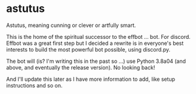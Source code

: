# astutus
Astutus, meaning cunning or clever or artfully smart.

This is the home of the spiritual successor to the effbot ... bot. For discord. Effbot was a great first step but I decided a rewrite is in everyone's best interests to build the most powerful bot possible, using discord.py.

The bot will (is? I'm writing this in the past so ...) use Python 3.8a04 (and above, and eventually the release version). No looking back!

And I'll update this later as I have more information to add, like setup instructions and so on.
